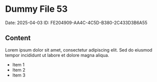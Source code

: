 # Dummy File 53

Date: 2025-04-03
ID: FE204909-AA4C-4C5D-B380-2C433D3B6A55

## Content

Lorem ipsum dolor sit amet, consectetur adipiscing elit.
Sed do eiusmod tempor incididunt ut labore et dolore magna aliqua.

* Item 1
* Item 2
* Item 3

